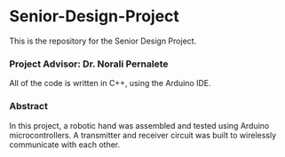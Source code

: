 # Senior-Design-Project
This is the repository for the Senior Design Project.

### Project Advisor: Dr. Norali Pernalete
All of the code is written in C++, using the Arduino IDE.

### Abstract
In this project, a robotic hand was assembled and tested using Arduino microcontrollers. A transmitter and receiver circuit was built to wirelessly communicate with each other.
